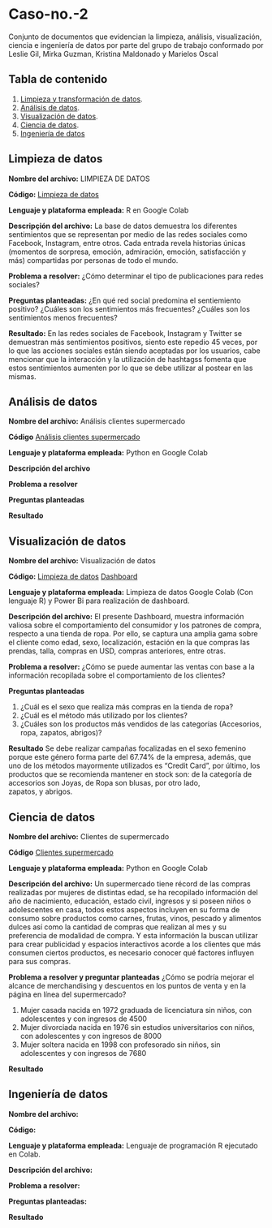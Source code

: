 # Caso-no.-2
Conjunto de documentos que evidencian la limpieza, análisis, visualización, ciencia e ingeniería de datos por parte del grupo de trabajo conformado por Leslie Gil, Mirka Guzman, Kristina Maldonado y Marielos Oscal


## Tabla de contenido

1. [Limpieza y transformación de datos](https://github.com/LesG016/Caso-no.-2/blob/main/README.md#limpieza-de-datos).
2. [Análisis de datos](https://github.com/LesG016/Caso-no.-2#an%C3%A1lisis-de-datos).
3. [Visualización de datos](https://github.com/LesG016/Caso-no.-2#visualizaci%C3%B3n-de-datos).
4. [Ciencia de datos](https://github.com/LesG016/Caso-no.-2#ciencia-de-datos).
5. [Ingeniería de datos](https://github.com/LesG016/Caso-no.-2#ingenier%C3%ADa-de-datos)


## Limpieza de datos
**Nombre del archivo:** LIMPIEZA DE DATOS

**Código:** [Limpieza de datos](https://github.com/LesG016/Portafolio-caso-2/blob/7c0e0b2cdae7f88bdb3c30abdeac1bd8850a3534/LIMPIEZA_DE_DATOS.ipynb)

**Lenguaje y plataforma empleada:** R en Google Colab

**Descripçión del archivo:** La base de datos demuestra los diferentes sentimientos que se representan por medio de las redes sociales como Facebook, Instagram, entre otros. Cada entrada revela historias únicas (momentos de sorpresa, emoción, admiración, emoción, satisfacción y más) compartidas por personas de todo el mundo.

**Problema a resolver:** 
¿Cómo determinar el tipo de publicaciones para redes sociales?


**Preguntas planteadas:**
¿En qué red social predomina el sentiemiento positivo?
¿Cuáles son los sentimientos más frecuentes? 
¿Cuáles son los sentimientos menos frecuentes? 

**Resultado:**
En las redes sociales de Facebook, Instagram y Twitter se demuestran más sentimientos positivos, siento este repedio 45 veces, por lo que las acciones sociales están siendo aceptadas por los usuarios, cabe mencionar que la interacción y la utilización de hashtagss fomenta que estos sentimientos aumenten por lo que se debe utilizar al postear en  las mismas. 

## Análisis de datos
**Nombre del archivo:** Análisis clientes supermercado

**Código** [Análisis clientes supermercado](https://github.com/LesG016/Portafolio-caso-2/blob/e795070ff124f3cd23d789d7887d774a7b015df4/Analisis_clientes_supermercado.ipynb)

**Lenguaje y plataforma empleada:** Python en Google Colab

**Descripción del archivo**

**Problema a resolver**

**Preguntas planteadas**

**Resultado**


## Visualización de datos 
**Nombre del archivo:** Visualización de datos

**Código:** 
[Limpieza de datos](https://github.com/LesG016/Portafolio-caso-2/blob/88e1eb970d27bbf411c03bf2d6eda9ce577e09da/Limpieza%20de%20datos%20(Visualizaci%C3%B3n).ipynb)
[Dashboard](https://github.com/LesG016/Portafolio-caso-2/blob/88e1eb970d27bbf411c03bf2d6eda9ce577e09da/VISUALIZACI%C3%93N%20DE%20DATOS.pbix)

**Lenguaje y plataforma empleada:** Limpieza de datos Google Colab (Con lenguaje R) y Power Bi para realización de dashboard. 

**Descripción del archivo:** El presente Dashboard, muestra información valiosa sobre el comportamiento del consumidor y los patrones de compra, respecto a una tienda de ropa. Por ello, se captura una amplia gama sobre el cliente como edad, sexo, localización, estación en la que compras las prendas, talla, compras en USD, compras anteriores, entre otras. 

**Problema a resolver:** ¿Cómo se puede aumentar las ventas con base a la información recopilada sobre el comportamiento de los clientes?

**Preguntas planteadas**
1. ¿Cuál es el sexo que realiza más compras en la tienda de ropa?
2. ¿Cuál es el método más utilizado por los clientes?
3. ¿Cuáles son los productos más vendidos de las categorías (Accesorios, ropa, zapatos, abrigos)?


**Resultado**
Se debe realizar campañas focalizadas en el sexo femenino porque este género forma parte del 67.74% de la empresa, además, que uno de los métodos mayormente utilizados es “Credit Card”, por último, los productos que se recomienda mantener en stock son: de la categoría de accesorios son Joyas, de Ropa son blusas, por otro lado, zapatos, y abrigos.


## Ciencia de datos
**Nombre del archivo:** Clientes de supermercado

**Código** [Clientes supermercado](https://github.com/LesG016/Portafolio-caso-2/blob/64fa0f57b40e3a2bbf52bf6dd125261b7074b808/Clientes_supermercado.ipynb)

**Lenguaje y plataforma empleada:** Python en Google Colab

**Descripción del archivo:** Un supermercado tiene récord de las compras realizadas por mujeres de distintas edad, se ha recopilado información del año de nacimiento, educación, estado civil, ingresos y si poseen niños o adolescentes en casa, todos estos aspectos incluyen en su forma de consumo sobre productos como carnes, frutas, vinos, pescado y alimentos dulces así como la cantidad de compras que realizan al mes y su preferencia de modalidad de compra.
Y esta información la buscan utilizar para crear publicidad y espacios interactivos acorde a los clientes que más consumen ciertos productos, es necesario conocer qué factores influyen para sus compras. 


**Problema a resolver y preguntar planteadas**
¿Cómo se podría mejorar el alcance de merchandising y descuentos en los puntos de venta y en la página en línea del supermercado? 
1. Mujer casada nacida en 1972 graduada de licenciatura sin niños, con adolescentes y con ingresos de 4500
2. Mujer divorciada nacida en 1976 sin estudios universitarios con niños, con adolescentes y con ingresos de 8000
3. Mujer soltera nacida en 1998 con profesorado sin niños, sin adolescentes y con ingresos de 7680

**Resultado**

   
## Ingeniería de datos 
**Nombre del archivo:** 

**Código:**

**Lenguaje y plataforma empleada:** Lenguaje de programación R ejecutado en Colab. 

**Descripción del archivo:** 

**Problema a resolver:**

**Preguntas planteadas:**

**Resultado**
